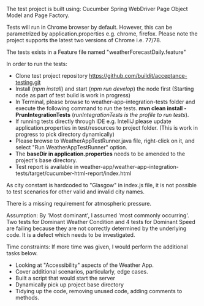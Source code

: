 The test project is built using:
Cucumber
Spring
WebDriver
Page Object Model and Page Factory.

Tests will run in Chrome browser by default. However, this can be parametrized by application.properties e.g. chrome, firefox.
Please note the project supports the latest two versions of Chrome i.e. 77/78.

The tests exists in a Feature file named "weatherForecastDaily.feature"

In order to run the tests:
- Clone test project repository https://github.com/buildit/acceptance-testing.git
- Install (_npm install_) and start (_npm run develop_) the node first (Starting node as part of test build is work in progress)
- In Terminal, please browse to weather-app-integration-tests folder and execute the following command to run the tests.
**mvn clean install -PrunIntegrationTests** (_runIntegrationTests is the profile to run tests_).
- If running tests directly through IDE e.g. IntelliJ please update application.properties in test/resources to project folder. (This is work in progress to pick directory dynamically)
- Please browse to WeatherAppTestRunner.java file, right-click on it, and select "Run WeatherAppTestRunner" option.
- The **baseDir in application.properties** needs to be amended to the project's base directory.
- Test report is available in weather-app/weather-app-integration-tests/target/cucumber-html-report/index.html

As city constant is hardcoded to "Glasgow" in index.js file, it is not possible to test scenarios for other valid and invalid city names.

There is a missing requirement for atmospheric pressure.

Assumption:
By 'Most dominant', I assumed 'most commonly occurring'.
Two tests for Dominant Weather Condition and 4 tests for Dominant Speed are failing because they are not correctly determined by the underlying code. It is a defect which needs to be investigated.

Time constraints:
If more time was given, I would perform the additional tasks below.
- Looking at "Accessibility" aspects of the Weather App.
- Cover additional scenarios, particularly, edge cases.
- Built a script that would start the server
- Dynamically pick up project base directory
- Tidying up the code, removing unused code, adding comments to methods.
